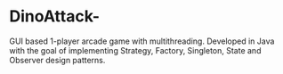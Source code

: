 # DinoAttack-
 GUI based 1-player arcade game with multithreading. Developed in Java with the goal of implementing Strategy, Factory, Singleton, State and Observer design patterns.
